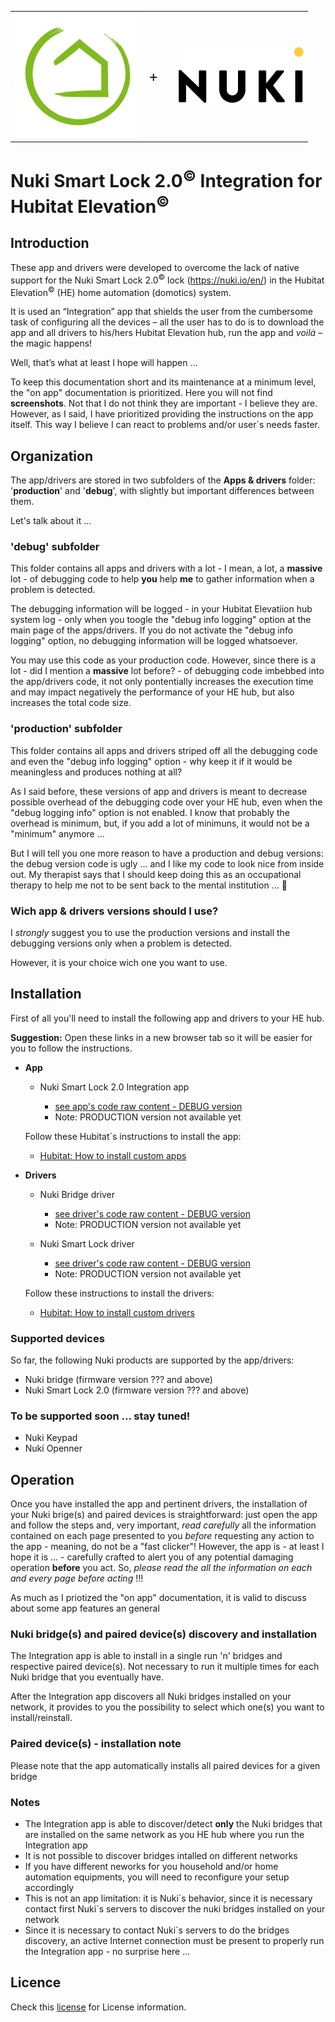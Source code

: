 <table style="width:100%">
  <tr>
    <td style="width: 45%;">
      <img src="https://raw.githubusercontent.com/MAFFPT/Hubitat/master/Nuki%20Smart%20Lock%202.0/icons/Hubitat-logo.jpg" alt="Hubitat" width="200"/>
    </td>
    <td style="width: 10%;"><p style="font-size: x-large;">+</p></td>
    <td style="width: 45%;">
      <img src="https://raw.githubusercontent.com/MAFFPT/Hubitat/master/Nuki%20Smart%20Lock%202.0/icons/Nuki-logo.png" alt="Nuki" width="200"/>
    </td>
  </tr>
</table>

# Nuki Smart Lock 2.0<sup>&copy;</sup> Integration for Hubitat Elevation<sup>&copy;</sup>


## Introduction

These app and drivers were developed to overcome the lack of native support for the Nuki Smart Lock 2.0<sup>&copy;</sup> lock (https://nuki.io/en/) in the Hubitat Elevation<sup>&copy;</sup> (HE) home automation (domotics) system.

It is used an “Integration” app that shields the user from the cumbersome task of configuring all the devices – all the user has to do is to download the app and all drivers to his/hers Hubitat Elevation hub, run the app and *voilá* – the magic happens!

Well, that’s what at least I hope will happen …

To keep this documentation short and its maintenance at a minimum level, the "on app" documentation is prioritized. Here you will not find **screenshots**. Not that I do not think they are important - I believe they are. However, as I said, I have prioritized providing the instructions on the app itself. This way I believe I can react to problems and/or user´s needs faster.


## Organization

The app/drivers are stored in two subfolders of the **Apps & drivers** folder: '**production**' and '**debug**', with slightly but important differences between them.

Let's talk about it ...

### 'debug' subfolder

This folder contains all apps and drivers with a lot - I mean, a lot, a **massive** lot - of debugging code to help **you** help **me** to gather information when a problem is detected.

The debugging information will be logged - in your Hubitat Elevatiion hub system log - only when you toogle the "debug info logging" option at the main page of the apps/drivers. If you do not activate the "debug info logging" option, no debugging information will be logged whatsoever.

You may use this code as your production code. However, since there is a lot - did I mention a **massive** lot before? - of debugging code imbebbed into the app/drivers code, it not only pontentially increases the execution time and may impact negatively the performance of your HE hub, but also increases the total code size.

### 'production' subfolder

This folder contains all apps and drivers striped off all the debugging code and even the "debug info logging" option - why keep it if it would be meaningless and produces nothing at all?

As I said before, these versions of app and drivers is meant to decrease possible overhead of the debugging code over your HE hub, even when the "debug logging info" option is not enabled. I know that probably the overhead is minimum, but, if you add a lot of minimuns, it would not be a "minimum" anymore ...

But I will tell you one more reason to have a production and debug versions: the debug version code is ugly ... and I like my code to look nice from inside out. My therapist says that I should keep doing this as an occupational therapy to help me not to be sent back to the mental institution ... 🤪

### Wich app & drivers versions should I use?

I *strongly* suggest you to use the production versions and install the debugging versions only when a problem is detected.

However, it is your choice wich one you want to use.


## Installation

First of all you'll need to install the following app and drivers to your HE hub.

**Suggestion:** Open these links in a new browser tab so it will be easier for you to follow the instructions.

* **App**

  * Nuki Smart Lock 2.0 Integration app
  
     * [see app's code raw content - DEBUG version](https://raw.githubusercontent.com/MAFFPT/Hubitat/master/Nuki%20Smart%20Lock%202.0/Apps%20%26%20drivers/debug/apps/Nuki%20Smart%20Lock%202.0%20Integration)
     * Note: PRODUCTION version not available yet
  
  Follow these Hubitat´s instructions to install the app:
  
   * [Hubitat: How to install custom apps](https://docs.hubitat.com/index.php?title=How_to_Install_Custom_Apps)
  
  
* **Drivers**

  * Nuki Bridge driver
    * [see driver's code raw content - DEBUG version](https://raw.githubusercontent.com/MAFFPT/Hubitat/master/Nuki%20Smart%20Lock%202.0/Apps%20%26%20drivers/debug/drivers/Nuki%20Bridge)
     * Note: PRODUCTION version not available yet
     
  * Nuki Smart Lock driver
     * [see driver's code raw content - DEBUG version](https://raw.githubusercontent.com/MAFFPT/Hubitat/master/Nuki%20Smart%20Lock%202.0/Apps%20%26%20drivers/debug/drivers/Nuki%20Smart%20Lock%202.0)
     * Note: PRODUCTION version not available yet
    
  Follow these instructions to install the drivers:
  
   * [Hubitat: How to install custom drivers](https://docs.hubitat.com/index.php?title=How_to_Install_Custom_Drivers)   


### Supported devices

So far, the following Nuki products are supported by the app/drivers:

* Nuki bridge (firmware version ??? and above)
* Nuki Smart Lock 2.0 (firmware version ??? and above)

### To be supported soon ... stay tuned!

* Nuki Keypad
* Nuki Openner


## Operation

Once you have installed the app and pertinent drivers, the installation of your Nuki brige(s) and paired devices is straightforward: just open the app and follow the steps and, very important, _read carefully_ all the information contained on each page presented to you _before_ requesting any action to the app - meaning, do not be a "fast clicker"! However, the app is - at least I hope it is ... - carefully crafted to alert you of any potential damaging operation **before** you act. So, _please read the all the information on each and every page before acting_ !!!

As much as I priotized the "on app" documentation, it is valid to discuss about some app features an general 

### Nuki bridge(s) and paired device(s) discovery and installation

The Integration app is able to install in a single run 'n' bridges and respective paired device(s). Not necessary to run it multiple times for each Nuki bridge that you eventually have.

After the Integration app discovers all Nuki bridges installed on your network, it provides to you the possibility to select which one(s) you want to install/reinstall.




### Paired device(s) - installation note

Please note that the app automatically installs all paired devices for a given bridge

### Notes
 
- The Integration app is able to discover/detect **only** the Nuki bridges that are installed on the same network as you HE hub where you run the Integration app
- It is not possible to discover bridges intalled on different networks
- If you have different neworks for you household and/or home automation equipments, you will need to reconfigure your setup accordingly
- This is not an app limitation: it is Nuki´s behavior, since it is necessary contact first Nuki´s servers to discover the nuki bridges installed on your network
- Since it is necessary to contact Nuki´s servers to do the bridges discovery, an active Internet connection must be present to properly run the Integration app - no surprise here ...


## Licence

Check this [license]() for License information.

